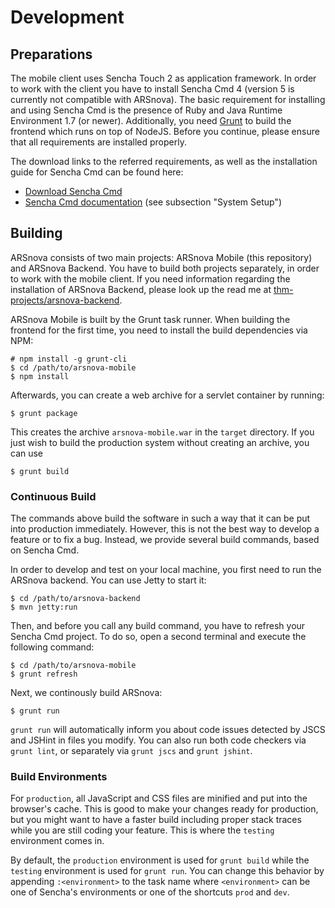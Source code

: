 # Development

## Preparations

The mobile client uses Sencha Touch 2 as application framework.
In order to work with the client you have to install Sencha Cmd 4 (version 5 is currently not compatible with ARSnova).
The basic requirement for installing and using Sencha Cmd is the presence of Ruby and Java Runtime Environment 1.7 (or newer).
Additionally, you need [Grunt](http://gruntjs.com/) to build the frontend which runs on top of NodeJS.
Before you continue, please ensure that all requirements are installed properly.

The download links to the referred requirements, as well as the installation guide for Sencha Cmd can be found here:

- [Download Sencha Cmd](https://www.sencha.com/products/extjs/cmd-download/)
- [Sencha Cmd documentation](http://docs.sencha.com/cmd/5.x/intro_to_cmd.html) (see subsection "System Setup")


## Building

ARSnova consists of two main projects: ARSnova Mobile (this repository) and ARSnova Backend.
You have to build both projects separately, in order to work with the mobile client.
If you need information regarding the installation of ARSnova Backend, please look up the read me at
[thm-projects/arsnova-backend](https://github.com/thm-projects/arsnova-backend).

ARSnova Mobile is built by the Grunt task runner.
When building the frontend for the first time, you need to install the build dependencies via NPM:

	# npm install -g grunt-cli
	$ cd /path/to/arsnova-mobile
	$ npm install

Afterwards, you can create a web archive for a servlet container by running:

	$ grunt package

This creates the archive `arsnova-mobile.war` in the `target` directory.
If you just wish to build the production system without creating an archive, you can use

	$ grunt build


### Continuous Build

The commands above build the software in such a way that it can be put into production immediately.
However, this is not the best way to develop a feature or to fix a bug.
Instead, we provide several build commands, based on Sencha Cmd.

In order to develop and test on your local machine, you first need to run the ARSnova backend.
You can use Jetty to start it:

	$ cd /path/to/arsnova-backend
	$ mvn jetty:run

Then, and before you call any build command, you have to refresh your Sencha Cmd project.
To do so, open a second terminal and execute the following command:

	$ cd /path/to/arsnova-mobile
	$ grunt refresh

Next, we continously build ARSnova:

	$ grunt run

`grunt run` will automatically inform you about code issues detected by JSCS and JSHint in files you modify.
You can also run both code checkers via `grunt lint`, or separately via `grunt jscs` and `grunt jshint`.


### Build Environments

For `production`, all JavaScript and CSS files are minified and put into the browser's cache.
This is good to make your changes ready for production, but you might want to have a faster build including proper stack traces while you are still coding your feature.
This is where the `testing` environment comes in.

By default, the `production` environment is used for `grunt build` while the `testing` environment is used for `grunt run`.
You can change this behavior by appending `:<environment>` to the task name where `<environment>` can be one of Sencha's environments or one of the shortcuts `prod` and `dev`.
